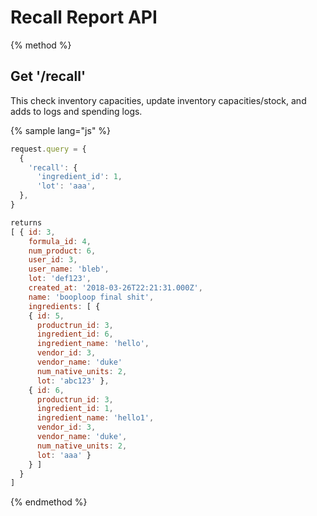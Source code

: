 # Recall Report API

{% method %}
## Get '/recall'

This check inventory capacities, update inventory capacities/stock, and adds to logs and spending logs.

{% sample lang="js" %}
```js
request.query = {
  {
    'recall': {
      'ingredient_id': 1,
      'lot': 'aaa',
  },
}

returns
[ { id: 3,
    formula_id: 4,
    num_product: 6,
    user_id: 3,
    user_name: 'bleb',
    lot: 'def123',
    created_at: '2018-03-26T22:21:31.000Z',
    name: 'booploop final shit',
    ingredients: [ {
    { id: 5,
      productrun_id: 3,
      ingredient_id: 6,
      ingredient_name: 'hello',
      vendor_id: 3,
      vendor_name: 'duke'
      num_native_units: 2,
      lot: 'abc123' },
    { id: 6,
      productrun_id: 3,
      ingredient_id: 1,
      ingredient_name: 'hello1',
      vendor_id: 3,
      vendor_name: 'duke',
      num_native_units: 2,
      lot: 'aaa' }
    } ] 
  } 
]
```

{% endmethod %}